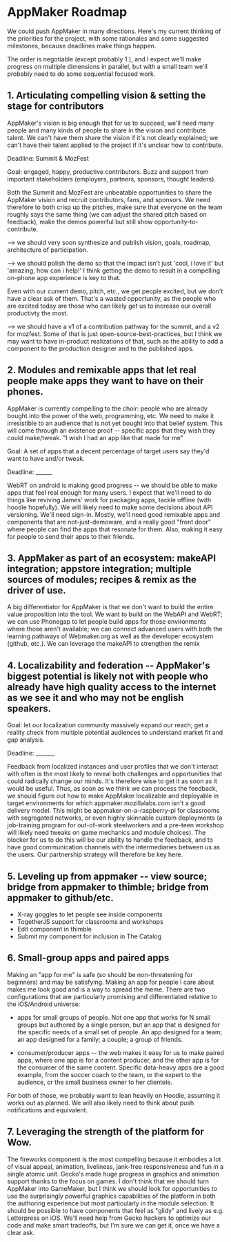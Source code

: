 # AppMaker Roadmap

We could push AppMaker in many directions.  Here's my current thinking of the priorities for the project, with some rationales and some suggested milestones, because deadlines make things happen.

The order is negotiable (except probably 1.), and I expect we'll make progress on multiple dimensions in parallel, but with a small team we'll probably need to do some sequential focused work.

## 1. Articulating compelling vision & setting the stage for contributors

AppMaker's vision is big enough that for us to succeed, we'll need many people and many kinds of people to share in the vision and contribute talent.  We can't have them share the vision if it's not clearly explained; we can't have their talent applied to the project if it's unclear how to contribute.

Deadline: Summit & MozFest

Goal: engaged, happy, productive contributors. Buzz and support from important stakeholders (employers, partners, sponsors, thought leaders).

Both the Summit and MozFest are unbeatable opportunities to share the AppMaker vision and recruit contributors, fans, and sponsors.  We need therefore to both crisp up the pitches, make sure that everyone on the team roughly says the same thing (we can adjust the shared pitch based on feedback), make the demos powerful but still show opportunity-to-contribute.

--> we should very soon synthesize and publish vision, goals, roadmap, architecture of participation.

--> we should polish the demo so that the impact isn't just 'cool, i love it' but 'amazing, how can i help!'  I think getting the demo to result in a compelling on-phone app experience is key to that.

Even with our current demo, pitch, etc., we get people excited, but we don't have a clear ask of them.  That's a wasted opportunity, as the people who are excited today are those who can likely get us to increase our overall productivty the most.

--> we should have a v1 of a contribution pathway for the summit, and a v2 for mozfest.  Some of that is just open-source-best-practices, but I think we may want to have in-product realizations of that, such as the ability to add a component to the production designer and to the published apps.


## 2. Modules and remixable apps that let real people make apps they want to have on their phones.

AppMaker is currently compelling to the choir: people who are already bought into the power of the web, programming, etc.  We need to make it irresistible to an audience that is not yet bought into that belief system.  This will come through an existence proof -- specific apps that they wish they could make/tweak.  "I wish I had an app like that made for me"

Goal: A set of apps that a decent percentage of target users say they'd want to have and/or tweak.

Deadline: ______

WebRT on android is making good progress -- we should be able to make apps that feel real enough for many users.  I expect that we'll need to do things like reviving James' work for packaging apps, tackle offline (with hoodie hopefully).  We will likely need to make some decisions about API versioning.  We'll need sign-in.  Mostly, we'll need good remixable apps and components that are not-just-demoware, and a really good "front door" where people can find the apps that resonate for them.  Also, making it easy for people to send their apps to their friends.

## 3. AppMaker as part of an ecosystem: makeAPI integration; appstore integration; multiple sources of modules; recipes & remix as the driver of use.

A big differentiator for AppMaker is that we don't want to build the entire value proposition into the tool.  We want to build on the WebAPI and WebRT; we can use Phonegap to let people build apps for those environments where those aren't available; we can connect advanced users with both the learning pathways of Webmaker.org as well as the developer ecosystem (github, etc.). We can leverage the makeAPI to strengthen the remix


## 4. Localizability and federation -- AppMaker's biggest potential is likely not with people who already have high quality access to the internet as we see it and who may not be english speakers.

Goal: let our localization community massively expand our reach; get a reality check from multiple potential audiences to understand market fit and gap analysis.

Deadline: _______

Feedback from localized instances and user profiles that we don't interact with often is the most likely to reveal both challenges and opportunities that could radically change our minds.  It's therefore wise to get it as soon as it would be useful.  Thus, as soon as we think we can process the feedback, we should figure out how to make AppMaker localizable and deployable in target environments for which appmaker.mozillalabs.com isn't a good delivery model.  This might be appmaker-on-a-raspberry-pi for classrooms with segregated networks, or even highly skinnable custom deployments (a job-training program for out-of-work steelworkers and a pre-teen workshop will likely need tweaks on game mechanics and module choices).  The blocker for us to do this will be our ability to handle the feedback, and to have good communication channels with the intermediaries between us as the users.  Our partnership strategy will therefore be key here.

## 5. Leveling up from appmaker -- view source; bridge from appmaker to thimble; bridge from appmaker to github/etc.

* X-ray goggles to let people see inside components
* TogetherJS support for classrooms and workshops
* Edit component in thimble
* Submit my component for inclusion in The Catalog

## 6. Small-group apps and paired apps

Making an "app for me" is safe (so should be non-threatening for beginners) and may be satisfying.  Making an app for people I care about makes me look good and is a way to spread the meme.  There are two configurations that are particularly promising and differentiated relative to the iOS/Android universe:

* apps for small groups of people.  Not one app that works for N small groups but authored by a single person, but an app that is designed for the specific needs of a small set of people.  An app designed for a team; an app designed for a family; a couple; a group of friends.

* consumer/producer apps -- the web makes it easy for us to make paired apps, where one app is for a content producer, and the other app is for the consumer of the same content.  Specific data-heavy apps are a good example, from the soccer coach to the team, or the expert to the audience, or the small business owner to her clientele.

For both of those, we probably want to lean heavily on Hoodie, assuming it works out as planned.  We will also likely need to think about push notifications and equivalent.

## 7. Leveraging the strength of the platform for Wow.

The fireworks component is the most compelling because it embodies a lot of visual appeal, animation, liveliness, jank-free responsiveness and fun in a single atomic unit.  Gecko's made huge progress in graphics and animation support thanks to the focus on games.  I don't think that we should turn AppMaker into GameMaker, but I think we should look for opportunities to use the surprisingly powerful graphics capabilities of the platform in both the authoring experience but most particularly in the module selection.  It should be possible to have components that feel as "glidy" and lively as e.g. Letterpress on iOS.  We'll need help from Gecko hackers to optimize our code and make smart tradeoffs, but I'm sure we can get it, once we have a clear ask.
